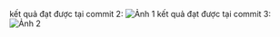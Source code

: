 kết quả đạt được tại commit 2:
![Ảnh 1](ketqua/ketqua_commit2.png)
kết quả đạt được tại commit 3:
![Ảnh 2](ketqua/ketqua_commit3.png)
